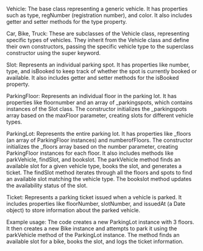 Vehicle: The base class representing a generic vehicle. It has properties such as type, regNumber (registration number), and color. It also includes getter and setter methods for the type property.

Car, Bike, Truck: These are subclasses of the Vehicle class, representing specific types of vehicles. They inherit from the Vehicle class and define their own constructors, passing the specific vehicle type to the superclass constructor using the super keyword.

Slot: Represents an individual parking spot. It has properties like number, type, and isBooked to keep track of whether the spot is currently booked or available. It also includes getter and setter methods for the isBooked property.

ParkingFloor: Represents an individual floor in the parking lot. It has properties like floornumber and an array of _parkingspots, which contains instances of the Slot class. The constructor initializes the _parkingspots array based on the maxFloor parameter, creating slots for different vehicle types.

ParkingLot: Represents the entire parking lot. It has properties like _floors (an array of ParkingFloor instances) and numberofFloors. The constructor initializes the _floors array based on the number parameter, creating ParkingFloor instances for each floor. It also includes methods like parkVehicle, findSlot, and bookslot. The parkVehicle method finds an available slot for a given vehicle type, books the slot, and generates a ticket. The findSlot method iterates through all the floors and spots to find an available slot matching the vehicle type. The bookslot method updates the availability status of the slot.

Ticket: Represents a parking ticket issued when a vehicle is parked. It includes properties like floorNumber, slotNumber, and issuedAt (a Date object) to store information about the parked vehicle.

Example usage: The code creates a new ParkingLot instance with 3 floors. It then creates a new Bike instance and attempts to park it using the parkVehicle method of the ParkingLot instance. The method finds an available slot for a bike, books the slot, and logs the ticket information.